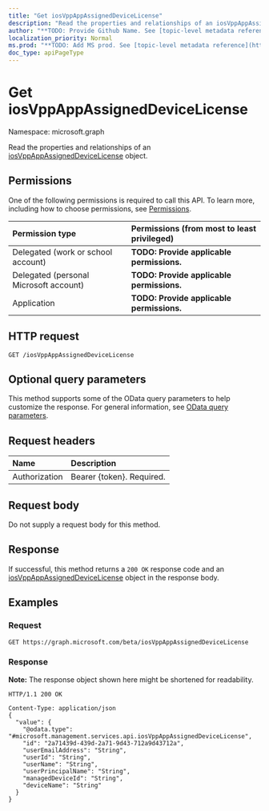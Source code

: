 ```yaml
---
title: "Get iosVppAppAssignedDeviceLicense"
description: "Read the properties and relationships of an iosVppAppAssignedDeviceLicense object."
author: "**TODO: Provide Github Name. See [topic-level metadata reference](https://msgo.azurewebsites.net/add/document/guidelines/metadata.html#topic-level-metadata)**"
localization_priority: Normal
ms.prod: "**TODO: Add MS prod. See [topic-level metadata reference](https://msgo.azurewebsites.net/add/document/guidelines/metadata.html#topic-level-metadata)**"
doc_type: apiPageType
---
```


# Get iosVppAppAssignedDeviceLicense
Namespace: microsoft.graph

Read the properties and relationships of an [iosVppAppAssignedDeviceLicense](../resources/iosvppappassigneddevicelicense.md) object.

## Permissions
One of the following permissions is required to call this API. To learn more, including how to choose permissions, see [Permissions](/graph/permissions-reference).

|Permission type|Permissions (from most to least privileged)|
|:---|:---|
|Delegated (work or school account)|**TODO: Provide applicable permissions.**|
|Delegated (personal Microsoft account)|**TODO: Provide applicable permissions.**|
|Application|**TODO: Provide applicable permissions.**|

## HTTP request

<!-- {
  "blockType": "ignored"
}
-->
``` http
GET /iosVppAppAssignedDeviceLicense
```

## Optional query parameters
This method supports some of the OData query parameters to help customize the response. For general information, see [OData query parameters](/graph/query-parameters).

## Request headers
|Name|Description|
|:---|:---|
|Authorization|Bearer {token}. Required.|

## Request body
Do not supply a request body for this method.

## Response

If successful, this method returns a `200 OK` response code and an [iosVppAppAssignedDeviceLicense](../resources/iosvppappassigneddevicelicense.md) object in the response body.

## Examples

### Request
<!-- {
  "blockType": "request",
  "name": "get_iosvppappassigneddevicelicense"
}
-->
``` http
GET https://graph.microsoft.com/beta/iosVppAppAssignedDeviceLicense
```


### Response
**Note:** The response object shown here might be shortened for readability.
<!-- {
  "blockType": "response",
  "truncated": true,
  "@odata.type": "microsoft.management.services.api.iosVppAppAssignedDeviceLicense"
}
-->
``` http
HTTP/1.1 200 OK

Content-Type: application/json
{
  "value": {
    "@odata.type": "#microsoft.management.services.api.iosVppAppAssignedDeviceLicense",
    "id": "2a71439d-439d-2a71-9d43-712a9d43712a",
    "userEmailAddress": "String",
    "userId": "String",
    "userName": "String",
    "userPrincipalName": "String",
    "managedDeviceId": "String",
    "deviceName": "String"
  }
}
```

